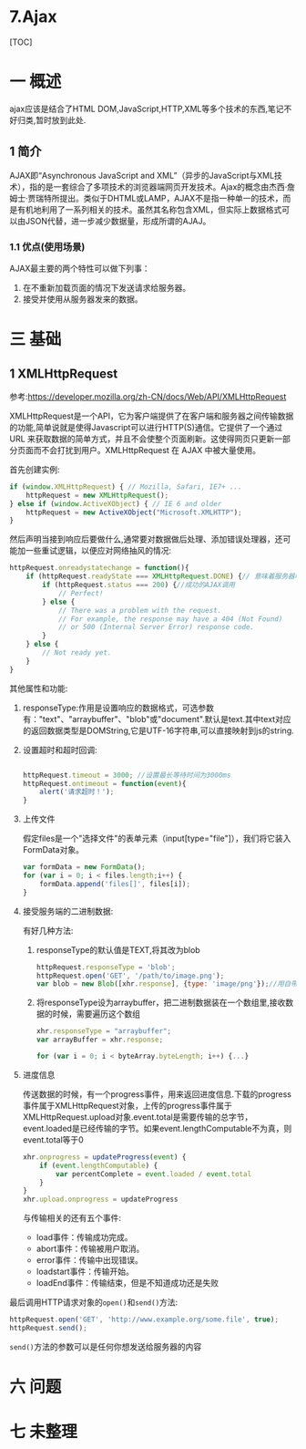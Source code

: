 # 7.Ajax
[TOC]
# 一 概述
ajax应该是结合了HTML DOM,JavaScript,HTTP,XML等多个技术的东西,笔记不好归类,暂时放到此处.

## 1 简介
AJAX即“Asynchronous JavaScript and XML”（异步的JavaScript与XML技术），指的是一套综合了多项技术的浏览器端网页开发技术。Ajax的概念由杰西·詹姆士·贾瑞特所提出。类似于DHTML或LAMP，AJAX不是指一种单一的技术，而是有机地利用了一系列相关的技术。虽然其名称包含XML，但实际上数据格式可以由JSON代替，进一步减少数据量，形成所谓的AJAJ。

### 1.1 优点(使用场景)
AJAX最主要的两个特性可以做下列事：
1. 在不重新加载页面的情况下发送请求给服务器。
2. 接受并使用从服务器发来的数据。

# 三 基础
## 1 XMLHttpRequest
参考:https://developer.mozilla.org/zh-CN/docs/Web/API/XMLHttpRequest

XMLHttpRequest是一个API，它为客户端提供了在客户端和服务器之间传输数据的功能,简单说就是使得Javascript可以进行HTTP(S)通信。它提供了一个通过 URL 来获取数据的简单方式，并且不会使整个页面刷新。这使得网页只更新一部分页面而不会打扰到用户。XMLHttpRequest 在 AJAX 中被大量使用。

首先创建实例:
```JavaScript
if (window.XMLHttpRequest) { // Mozilla, Safari, IE7+ ...
    httpRequest = new XMLHttpRequest();
} else if (window.ActiveXObject) { // IE 6 and older
    httpRequest = new ActiveXObject("Microsoft.XMLHTTP");
}
```

然后声明当接到响应后要做什么,通常要对数据做后处理、添加错误处理器，还可能加一些重试逻辑，以便应对网络抽风的情况:
```JavaScript
httpRequest.onreadystatechange = function(){
    if (httpRequest.readyState === XMLHttpRequest.DONE) {// 意味着服务器响应收到了并且是没问题的
        if (httpRequest.status === 200) {//成功的AJAX调用
            // Perfect!
        } else {
            // There was a problem with the request.
            // For example, the response may have a 404 (Not Found)
            // or 500 (Internal Server Error) response code.
        }
    } else {
        // Not ready yet.
    }
}
```

其他属性和功能:
1. responseType:作用是设置响应的数据格式，可选参数有："text"、"arraybuffer"、"blob"或"document".默认是text.其中text对应的返回数据类型是DOMString,它是UTF-16字符串,可以直接映射到js的string.
1. 设置超时和超时回调:

    ```javascript

    httpRequest.timeout = 3000; //设置最长等待时间为3000ms
    httpRequest.ontimeout = function(event){
        alert('请求超时！');
    }
    ```

2. 上传文件

    假定files是一个"选择文件"的表单元素（input[type="file"]），我们将它装入FormData对象。

    ```javascript
    var formData = new FormData();
    for (var i = 0; i < files.length;i++) {
        formData.append('files[]', files[i]);
    }
    ```

3. 接受服务端的二进制数据:
    
    有好几种方法:
    1. responseType的默认值是TEXT,将其改为blob

        ```javascript
        httpRequest.responseType = 'blob';
        httpRequest.open('GET', '/path/to/image.png');
        var blob = new Blob([xhr.response], {type: 'image/png'});//用自带的Blob对象即可接收
        ```
    2. 将responseType设为arraybuffer，把二进制数据装在一个数组里,接收数据的时候，需要遍历这个数组

        ```javascript
        xhr.responseType = "arraybuffer";
        var arrayBuffer = xhr.response;

        for (var i = 0; i < byteArray.byteLength; i++) {...}
        ```

4. 进度信息

    传送数据的时候，有一个progress事件，用来返回进度信息.下载的progress事件属于XMLHttpRequest对象，上传的progress事件属于XMLHttpRequest.upload对象.event.total是需要传输的总字节，event.loaded是已经传输的字节。如果event.lengthComputable不为真，则event.total等于0
    
    ```javascript
    xhr.onprogress = updateProgress(event) {
        if (event.lengthComputable) {
            var percentComplete = event.loaded / event.total
        }
    }
    xhr.upload.onprogress = updateProgress
    ```

    与传输相关的还有五个事件:

    * load事件：传输成功完成。
    * abort事件：传输被用户取消。
    * error事件：传输中出现错误。
    * loadstart事件：传输开始。
    * loadEnd事件：传输结束，但是不知道成功还是失败

最后调用HTTP请求对象的`open()`和`send()`方法:
```JavaScript
httpRequest.open('GET', 'http://www.example.org/some.file', true);
httpRequest.send();
```
`send()`方法的参数可以是任何你想发送给服务器的内容




# 六 问题
# 七 未整理